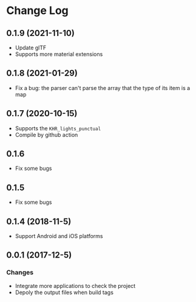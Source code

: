 # Change Log

## 0.1.9 (2021-11-10)

* Update glTF
* Supports more material extensions

## 0.1.8 (2021-01-29)

* Fix a bug: the parser can't parse the array that the type of  its item is a map

## 0.1.7 (2020-10-15)

* Supports the `KHR_lights_punctual`
* Compile by github action

## 0.1.6

* Fix some bugs

## 0.1.5

* Fix some bugs

## 0.1.4 (2018-11-5)

* Support Android and iOS platforms

## 0.0.1 (2017-12-5)

### Changes

* Integrate more applications to check the project
* Depoly the output files when build tags
